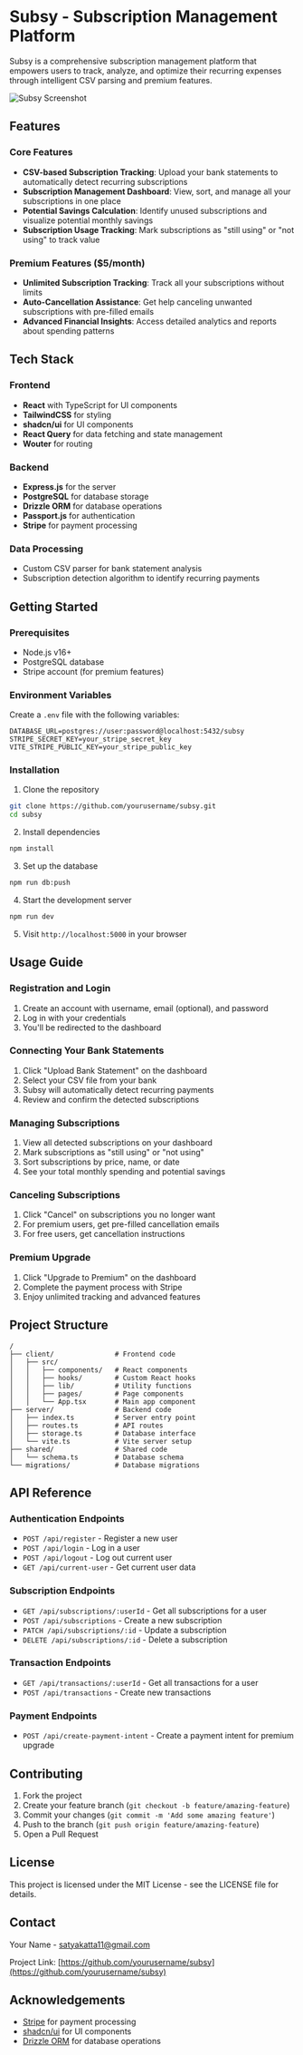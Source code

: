 # Subsy - Subscription Management Platform

Subsy is a comprehensive subscription management platform that empowers users to track, analyze, and optimize their recurring expenses through intelligent CSV parsing and premium features.

![Subsy Screenshot](./attached_assets/image_1742759620745.png)

## Features

### Core Features
- **CSV-based Subscription Tracking**: Upload your bank statements to automatically detect recurring subscriptions
- **Subscription Management Dashboard**: View, sort, and manage all your subscriptions in one place
- **Potential Savings Calculation**: Identify unused subscriptions and visualize potential monthly savings
- **Subscription Usage Tracking**: Mark subscriptions as "still using" or "not using" to track value

### Premium Features ($5/month)
- **Unlimited Subscription Tracking**: Track all your subscriptions without limits
- **Auto-Cancellation Assistance**: Get help canceling unwanted subscriptions with pre-filled emails
- **Advanced Financial Insights**: Access detailed analytics and reports about spending patterns

## Tech Stack

### Frontend
- **React** with TypeScript for UI components
- **TailwindCSS** for styling
- **shadcn/ui** for UI components
- **React Query** for data fetching and state management
- **Wouter** for routing

### Backend
- **Express.js** for the server
- **PostgreSQL** for database storage
- **Drizzle ORM** for database operations
- **Passport.js** for authentication
- **Stripe** for payment processing

### Data Processing
- Custom CSV parser for bank statement analysis
- Subscription detection algorithm to identify recurring payments

## Getting Started

### Prerequisites
- Node.js v16+
- PostgreSQL database
- Stripe account (for premium features)

### Environment Variables
Create a `.env` file with the following variables:
```
DATABASE_URL=postgres://user:password@localhost:5432/subsy
STRIPE_SECRET_KEY=your_stripe_secret_key
VITE_STRIPE_PUBLIC_KEY=your_stripe_public_key
```

### Installation

1. Clone the repository
```bash
git clone https://github.com/yourusername/subsy.git
cd subsy
```

2. Install dependencies
```bash
npm install
```

3. Set up the database
```bash
npm run db:push
```

4. Start the development server
```bash
npm run dev
```

5. Visit `http://localhost:5000` in your browser

## Usage Guide

### Registration and Login
1. Create an account with username, email (optional), and password
2. Log in with your credentials
3. You'll be redirected to the dashboard

### Connecting Your Bank Statements
1. Click "Upload Bank Statement" on the dashboard
2. Select your CSV file from your bank
3. Subsy will automatically detect recurring payments
4. Review and confirm the detected subscriptions

### Managing Subscriptions
1. View all detected subscriptions on your dashboard
2. Mark subscriptions as "still using" or "not using"
3. Sort subscriptions by price, name, or date
4. See your total monthly spending and potential savings

### Canceling Subscriptions
1. Click "Cancel" on subscriptions you no longer want
2. For premium users, get pre-filled cancellation emails
3. For free users, get cancellation instructions

### Premium Upgrade
1. Click "Upgrade to Premium" on the dashboard
2. Complete the payment process with Stripe
3. Enjoy unlimited tracking and advanced features

## Project Structure

```
/
├── client/               # Frontend code
│   ├── src/
│   │   ├── components/   # React components
│   │   ├── hooks/        # Custom React hooks
│   │   ├── lib/          # Utility functions
│   │   ├── pages/        # Page components
│   │   └── App.tsx       # Main app component
├── server/               # Backend code
│   ├── index.ts          # Server entry point
│   ├── routes.ts         # API routes
│   ├── storage.ts        # Database interface
│   └── vite.ts           # Vite server setup
├── shared/               # Shared code
│   └── schema.ts         # Database schema
└── migrations/           # Database migrations
```

## API Reference

### Authentication Endpoints
- `POST /api/register` - Register a new user
- `POST /api/login` - Log in a user
- `POST /api/logout` - Log out current user
- `GET /api/current-user` - Get current user data

### Subscription Endpoints
- `GET /api/subscriptions/:userId` - Get all subscriptions for a user
- `POST /api/subscriptions` - Create a new subscription
- `PATCH /api/subscriptions/:id` - Update a subscription
- `DELETE /api/subscriptions/:id` - Delete a subscription

### Transaction Endpoints
- `GET /api/transactions/:userId` - Get all transactions for a user
- `POST /api/transactions` - Create new transactions

### Payment Endpoints
- `POST /api/create-payment-intent` - Create a payment intent for premium upgrade

## Contributing

1. Fork the project
2. Create your feature branch (`git checkout -b feature/amazing-feature`)
3. Commit your changes (`git commit -m 'Add some amazing feature'`)
4. Push to the branch (`git push origin feature/amazing-feature`)
5. Open a Pull Request

## License

This project is licensed under the MIT License - see the LICENSE file for details.

## Contact

Your Name - satyakatta11@gmail.com

Project Link: [https://github.com/yourusername/subsy](https://github.com/yourusername/subsy)

## Acknowledgements

- [Stripe](https://stripe.com/) for payment processing
- [shadcn/ui](https://ui.shadcn.com/) for UI components
- [Drizzle ORM](https://github.com/drizzle-team/drizzle-orm) for database operations
